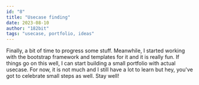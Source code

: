 ```yaml
---
id: "8"
title: "Usecase finding"
date: 2023-08-10
author: "182bit"
tags: "usecase, portfolio, ideas"
---
```

Finally, a bit of time to progress some stuff. Meanwhile, I started working with the bootstrap framework and
templates for it and it is really fun. If things go on this well, I can start building a small portfolio with actual usecase.
For now, it is not much and I still have a lot to learn but hey, you've got to celebrate small steps as well.
Stay well!
